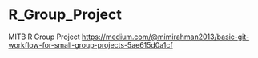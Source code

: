 # R_Group_Project
MITB R Group Project
https://medium.com/@mimirahman2013/basic-git-workflow-for-small-group-projects-5ae615d0a1cf
